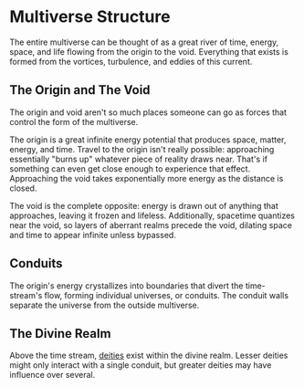 # Multiverse Structure

The entire multiverse can be thought of as a great river of time, energy, space, and life flowing from the origin to the void. Everything that exists is formed from the vortices, turbulence, and eddies of this current.

## The Origin and The Void

The origin and void aren't so much places someone can go as forces that control the form of the multiverse.

The origin is a great infinite energy potential that produces space, matter, energy, and time. Travel to the origin isn't really possible: approaching essentially "burns up" whatever piece of reality draws near. That's if something can even get close enough to experience that effect. Approaching the void takes exponentially more energy as the distance is closed.

The void is the complete opposite: energy is drawn out of anything that approaches, leaving it frozen and lifeless. Additionally, spacetime quantizes near the void, so layers of aberrant realms precede the void, dilating space and time to appear infinite unless bypassed.

## Conduits

The origin's energy crystallizes into boundaries that divert the time-stream's flow, forming individual universes, or conduits. The conduit walls separate the universe from the outside multiverse.

## The Divine Realm

Above the time stream, [deities](../deities/introduction.md) exist within the divine realm. Lesser deities might only interact with a single conduit, but greater deities may have influence over several.